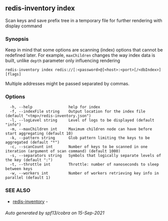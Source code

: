 ## redis-inventory index

Scan keys and save prefix tree in a temporary file for further rendering with display command

### Synopsis

Keep in mind that some options are scanning (index) options that cannot be redefined later. For example, `maxChildren` changes the way index data is built, unlike `depth` parameter only influencing rendering

```
redis-inventory index redis://[:<password>@]<host>:<port>[/<dbIndex>] [flags]
```

Multiple addresses might be passed separated by commas.

### Options

```
  -h, --help                help for index
  -f, --indexFile string    Output location for the index file (default "<tmp>/redis-inventory.json")
  -l, --logLevel string     Level of logs to be displayed (default "info")
  -m, --maxChildren int     Maximum children node can have before start aggregating (default 10)
  -k, --pattern string      Glob pattern limiting the keys to be aggregated (default "*")
  -c, --scanCount int       Number of keys to be scanned in one iteration (argument of scan command) (default 1000)
  -s, --separators string   Symbols that logically separate levels of the key (default ":")
  -t, --throttle int        Throttle: number of nanoseconds to sleep between keys
  -w, --workers int         Number of workers retrieving key info in parallel (default 1)
```

### SEE ALSO

* [redis-inventory](redis-inventory.md)	 - 

###### Auto generated by spf13/cobra on 15-Sep-2021
